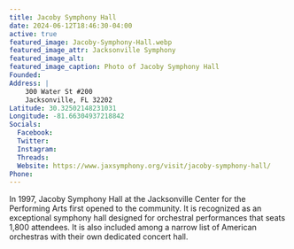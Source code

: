 ```yaml
---
title: Jacoby Symphony Hall
date: 2024-06-12T18:46:30-04:00
active: true
featured_image: Jacoby-Symphony-Hall.webp
featured_image_attr: Jacksonville Symphony
featured_image_alt: 
featured_image_caption: Photo of Jacoby Symphony Hall
Founded: 
Address: |
    300 Water St #200
    Jacksonville, FL 32202
Latitude: 30.32502148231031
Longitude: -81.66304937218842
Socials: 
  Facebook: 
  Twitter: 
  Instagram: 
  Threads:
  Website: https://www.jaxsymphony.org/visit/jacoby-symphony-hall/
Phone: 	
---
```

In 1997, Jacoby Symphony Hall at the Jacksonville Center for the Performing Arts first opened to the community. It is recognized as an exceptional symphony hall designed for orchestral performances that seats 1,800 attendees. It is also included among a narrow list of American orchestras with their own dedicated concert hall.